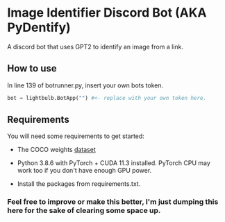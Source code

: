 # Image Identifier Discord Bot (AKA PyDentify)
A discord bot that uses GPT2 to identify an image from a link.
## How to use

In line 139 of botrunner.py, insert your own bots token.
```python
bot = lightbulb.BotApp("") #<- replace with your own token here.
```

## Requirements
You will need some requirements to get started:

- The COCO weights [dataset](http://images.cocodataset.org/zips/test2014.zip)

- Python 3.8.6 with PyTorch + CUDA 11.3 installed. PyTorch CPU may work too if you don't have enough GPU power.

- Install the packages from requirements.txt.

### Feel free to improve or make this better, I'm just dumping this here for the sake of clearing some space up.

